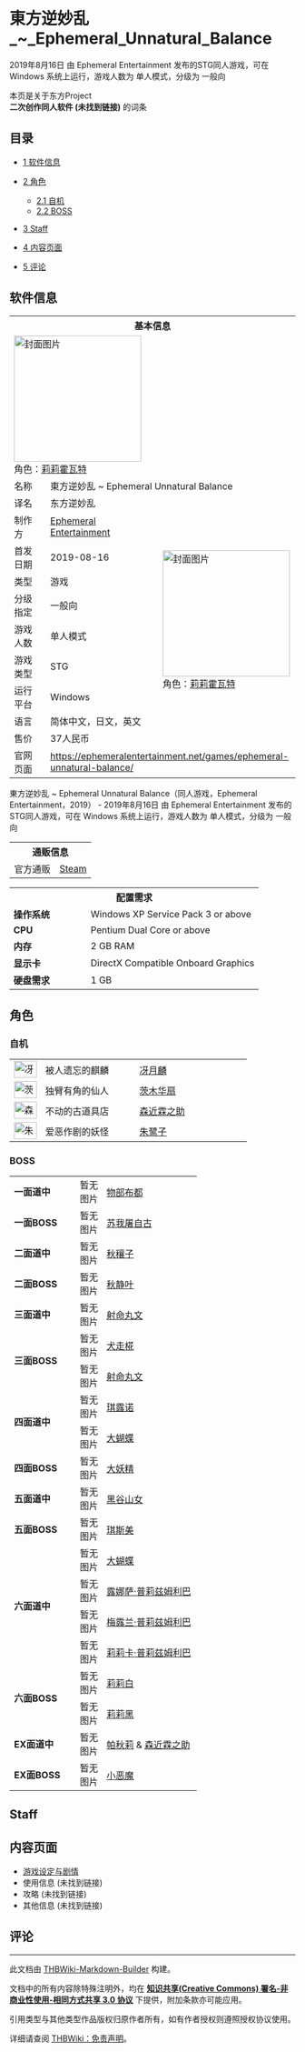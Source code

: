 # 東方逆妙乱_~_Ephemeral_Unnatural_Balance

<!-- source html: G:\repos\THBWiki-Markdown-Builder\THBWikiMarkdown\Temp\main\c\c6\ns0%3A%E6%9D%B1%E6%96%B9%E9%80%86%E5%A6%99%E4%B9%B1_%7E_Ephemeral_Unnatural_Balance.html -->

2019年8月16日 由 Ephemeral Entertainment  发布的STG同人游戏，可在 Windows 系统上运行，游戏人数为 单人模式，分级为 一般向

本页是关于东方Project  
 **二次创作同人软件 (未找到链接)** 的词条

## 目录

- [1 软件信息](#软件信息)
- [2 角色](#角色)

  - [2.1 自机](#自机)
  - [2.2 BOSS](#BOSS)



- [3 Staff](#Staff)
- [4 内容页面](#内容页面)
- [5 评论](#评论)





## 软件信息

<table><tbody><tr><th colspan="3">基本信息</th></tr><tr><td class="cover-artwork-mobile" colspan="2"><a href="./文件-東方逆妙乱_~_Ephemeral_Unnatural_Balance封面.jpg.md" class="image" title="封面图片"><img alt="封面图片" src="https://upload.thwiki.cc/thumb/1/10/%E6%9D%B1%E6%96%B9%E9%80%86%E5%A6%99%E4%B9%B1_~_Ephemeral_Unnatural_Balance%E5%B0%81%E9%9D%A2.jpg/224px-%E6%9D%B1%E6%96%B9%E9%80%86%E5%A6%99%E4%B9%B1_~_Ephemeral_Unnatural_Balance%E5%B0%81%E9%9D%A2.jpg" decoding="async" loading="lazy" width="224" height="222" srcset="https://upload.thwiki.cc/thumb/1/10/%E6%9D%B1%E6%96%B9%E9%80%86%E5%A6%99%E4%B9%B1_~_Ephemeral_Unnatural_Balance%E5%B0%81%E9%9D%A2.jpg/336px-%E6%9D%B1%E6%96%B9%E9%80%86%E5%A6%99%E4%B9%B1_~_Ephemeral_Unnatural_Balance%E5%B0%81%E9%9D%A2.jpg 1.5x, https://upload.thwiki.cc/thumb/1/10/%E6%9D%B1%E6%96%B9%E9%80%86%E5%A6%99%E4%B9%B1_~_Ephemeral_Unnatural_Balance%E5%B0%81%E9%9D%A2.jpg/448px-%E6%9D%B1%E6%96%B9%E9%80%86%E5%A6%99%E4%B9%B1_~_Ephemeral_Unnatural_Balance%E5%B0%81%E9%9D%A2.jpg 2x" data-file-width="650" data-file-height="643"></a><div class="cover-char">角色：<a href="./莉莉霍瓦特.md" title="莉莉霍瓦特">莉莉霍瓦特</a></div></td>
</tr><tr><td class="label">名称</td><td colspan="2"> 東方逆妙乱 ~ Ephemeral Unnatural Balance </td></tr><tr><td class="label">译名</td><td colspan="2"> 东方逆妙乱 </td></tr><tr><td class="label">制作方</td><td><a href="/index.php?title=Ephemeral_Entertainment&amp;action=edit&amp;redlink=1" class="new" title="Ephemeral Entertainment（页面不存在）">Ephemeral Entertainment</a></td><td class="cover-artwork" rowspan="8" style="min-width:224px;"><a href="./文件-東方逆妙乱_~_Ephemeral_Unnatural_Balance封面.jpg.md" class="image" title="封面图片"><img alt="封面图片" src="https://upload.thwiki.cc/thumb/1/10/%E6%9D%B1%E6%96%B9%E9%80%86%E5%A6%99%E4%B9%B1_~_Ephemeral_Unnatural_Balance%E5%B0%81%E9%9D%A2.jpg/224px-%E6%9D%B1%E6%96%B9%E9%80%86%E5%A6%99%E4%B9%B1_~_Ephemeral_Unnatural_Balance%E5%B0%81%E9%9D%A2.jpg" decoding="async" loading="lazy" width="224" height="222" srcset="https://upload.thwiki.cc/thumb/1/10/%E6%9D%B1%E6%96%B9%E9%80%86%E5%A6%99%E4%B9%B1_~_Ephemeral_Unnatural_Balance%E5%B0%81%E9%9D%A2.jpg/336px-%E6%9D%B1%E6%96%B9%E9%80%86%E5%A6%99%E4%B9%B1_~_Ephemeral_Unnatural_Balance%E5%B0%81%E9%9D%A2.jpg 1.5x, https://upload.thwiki.cc/thumb/1/10/%E6%9D%B1%E6%96%B9%E9%80%86%E5%A6%99%E4%B9%B1_~_Ephemeral_Unnatural_Balance%E5%B0%81%E9%9D%A2.jpg/448px-%E6%9D%B1%E6%96%B9%E9%80%86%E5%A6%99%E4%B9%B1_~_Ephemeral_Unnatural_Balance%E5%B0%81%E9%9D%A2.jpg 2x" data-file-width="650" data-file-height="643"></a><div class="cover-char">角色：<a href="./莉莉霍瓦特.md" title="莉莉霍瓦特">莉莉霍瓦特</a></div></td>
</tr><tr><td class="label">首发日期</td><td>2019-08-16</td></tr><tr><td class="label">类型</td><td>游戏</td></tr><tr><td class="label">分级指定</td><td>一般向</td></tr><tr><td class="label">游戏人数</td><td>单人模式</td></tr><tr><td class="label">游戏类型</td><td>STG</td></tr><tr><td class="label">运行平台</td><td>Windows</td></tr><tr><td class="label">语言</td><td>简体中文，日文，英文</td></tr><tr><td class="label">售价</td><td>37人民币</td></tr>
<tr><td class="label">官网页面</td><td colspan="2"><a rel="nofollow" class="external free" href="https://ephemeralentertainment.net/games/ephemeral-unnatural-balance/">https://ephemeralentertainment.net/games/ephemeral-unnatural-balance/</a></td></tr></tbody></table>

東方逆妙乱 ~ Ephemeral Unnatural Balance（同人游戏，Ephemeral Entertainment，2019） - 2019年8月16日 由 Ephemeral Entertainment  发布的STG同人游戏，可在 Windows 系统上运行，游戏人数为 单人模式，分级为 一般向
  
  

  


<table><tbody><tr><th colspan="3">通贩信息</th></tr><tr><td class="label">官方通贩</td><td colspan="2"><a rel="nofollow" class="external text" href="https://store.steampowered.com/app/834580">Steam</a></td></tr></tbody></table>


  
  

  


<table>
<tbody><tr><th colspan="2">配置需求</th></tr>
<tr><td style="width:120px;padding-left:7px;"><b>操作系统</b></td><td>Windows XP Service Pack 3 or above</td></tr><tr><td style="width:120px;padding-left:7px;"><b>CPU</b></td><td>Pentium Dual Core or above</td></tr><tr><td style="width:120px;padding-left:7px;"><b>内存</b></td><td>2 GB RAM</td></tr><tr><td style="width:120px;padding-left:7px;"><b>显示卡</b></td><td>DirectX Compatible Onboard Graphics</td></tr><tr><td style="width:120px;padding-left:7px;"><b>硬盘需求</b></td><td>1 GB</td></tr>
</tbody></table>



## 角色

### 自机

<table><tbody><tr><td style="min-width:40px;" rowspan=""><div class="center"><div class="floatnone"><a href="./文件-冴月麟（逆妙乱）.png.md" class="image" title="冴月麟"><img alt="冴月麟" src="https://upload.thwiki.cc/thumb/c/cb/%E5%86%B4%E6%9C%88%E9%BA%9F%EF%BC%88%E9%80%86%E5%A6%99%E4%B9%B1%EF%BC%89.png/40px-%E5%86%B4%E6%9C%88%E9%BA%9F%EF%BC%88%E9%80%86%E5%A6%99%E4%B9%B1%EF%BC%89.png" decoding="async" loading="lazy" width="40" height="30" srcset="https://upload.thwiki.cc/thumb/c/cb/%E5%86%B4%E6%9C%88%E9%BA%9F%EF%BC%88%E9%80%86%E5%A6%99%E4%B9%B1%EF%BC%89.png/60px-%E5%86%B4%E6%9C%88%E9%BA%9F%EF%BC%88%E9%80%86%E5%A6%99%E4%B9%B1%EF%BC%89.png 1.5x, https://upload.thwiki.cc/thumb/c/cb/%E5%86%B4%E6%9C%88%E9%BA%9F%EF%BC%88%E9%80%86%E5%A6%99%E4%B9%B1%EF%BC%89.png/80px-%E5%86%B4%E6%9C%88%E9%BA%9F%EF%BC%88%E9%80%86%E5%A6%99%E4%B9%B1%EF%BC%89.png 2x" data-file-width="1890" data-file-height="1417"></a></div></div></td> <td style="width:150px;padding:3px 9px 3px 7px;" rowspan="">被人遗忘的麒麟 </td><td style="width:180px;padding:3px 9px 3px 7px;"><a href="./冴月麟.md" title="冴月麟">冴月麟</a></td></tr>
<tr><td style="min-width:40px;" rowspan=""><div class="center"><div class="floatnone"><a href="./文件-茨木华扇.png.md" class="image" title="茨木华扇"><img alt="茨木华扇" src="https://upload.thwiki.cc/thumb/b/bc/%E8%8C%A8%E6%9C%A8%E5%8D%8E%E6%89%87.png/40px-%E8%8C%A8%E6%9C%A8%E5%8D%8E%E6%89%87.png" decoding="async" loading="lazy" width="40" height="30" srcset="https://upload.thwiki.cc/thumb/b/bc/%E8%8C%A8%E6%9C%A8%E5%8D%8E%E6%89%87.png/60px-%E8%8C%A8%E6%9C%A8%E5%8D%8E%E6%89%87.png 1.5x, https://upload.thwiki.cc/thumb/b/bc/%E8%8C%A8%E6%9C%A8%E5%8D%8E%E6%89%87.png/80px-%E8%8C%A8%E6%9C%A8%E5%8D%8E%E6%89%87.png 2x" data-file-width="1890" data-file-height="1417"></a></div></div></td> <td style="width:150px;padding:3px 9px 3px 7px;" rowspan="">独臂有角的仙人 </td><td style="width:180px;padding:3px 9px 3px 7px;"><a href="./茨木华扇.md" title="茨木华扇">茨木华扇</a></td></tr>
<tr><td style="min-width:40px;" rowspan=""><div class="center"><div class="floatnone"><a href="./文件-森近霖之助.png.md" class="image" title="森近霖之助"><img alt="森近霖之助" src="https://upload.thwiki.cc/thumb/b/bf/%E6%A3%AE%E8%BF%91%E9%9C%96%E4%B9%8B%E5%8A%A9.png/40px-%E6%A3%AE%E8%BF%91%E9%9C%96%E4%B9%8B%E5%8A%A9.png" decoding="async" loading="lazy" width="40" height="30" srcset="https://upload.thwiki.cc/thumb/b/bf/%E6%A3%AE%E8%BF%91%E9%9C%96%E4%B9%8B%E5%8A%A9.png/60px-%E6%A3%AE%E8%BF%91%E9%9C%96%E4%B9%8B%E5%8A%A9.png 1.5x, https://upload.thwiki.cc/thumb/b/bf/%E6%A3%AE%E8%BF%91%E9%9C%96%E4%B9%8B%E5%8A%A9.png/80px-%E6%A3%AE%E8%BF%91%E9%9C%96%E4%B9%8B%E5%8A%A9.png 2x" data-file-width="1890" data-file-height="1417"></a></div></div></td> <td style="width:150px;padding:3px 9px 3px 7px;" rowspan="">不动的古道具店 </td><td style="width:180px;padding:3px 9px 3px 7px;"><a href="./森近霖之助.md" title="森近霖之助">森近霖之助</a></td></tr>
<tr><td style="min-width:40px;" rowspan=""><div class="center"><div class="floatnone"><a href="./文件-朱鹭子（逆妙乱）.png.md" class="image" title="朱鹭子"><img alt="朱鹭子" src="https://upload.thwiki.cc/thumb/c/c2/%E6%9C%B1%E9%B9%AD%E5%AD%90%EF%BC%88%E9%80%86%E5%A6%99%E4%B9%B1%EF%BC%89.png/40px-%E6%9C%B1%E9%B9%AD%E5%AD%90%EF%BC%88%E9%80%86%E5%A6%99%E4%B9%B1%EF%BC%89.png" decoding="async" loading="lazy" width="40" height="30" srcset="https://upload.thwiki.cc/thumb/c/c2/%E6%9C%B1%E9%B9%AD%E5%AD%90%EF%BC%88%E9%80%86%E5%A6%99%E4%B9%B1%EF%BC%89.png/60px-%E6%9C%B1%E9%B9%AD%E5%AD%90%EF%BC%88%E9%80%86%E5%A6%99%E4%B9%B1%EF%BC%89.png 1.5x, https://upload.thwiki.cc/thumb/c/c2/%E6%9C%B1%E9%B9%AD%E5%AD%90%EF%BC%88%E9%80%86%E5%A6%99%E4%B9%B1%EF%BC%89.png/80px-%E6%9C%B1%E9%B9%AD%E5%AD%90%EF%BC%88%E9%80%86%E5%A6%99%E4%B9%B1%EF%BC%89.png 2x" data-file-width="1890" data-file-height="1417"></a></div></div></td> <td style="width:150px;padding:3px 9px 3px 7px;" rowspan="">爱恶作剧的妖怪 </td><td style="width:180px;padding:3px 9px 3px 7px;"><a href="./朱鹭子.md" class="mw-redirect" title="朱鹭子">朱鹭子</a></td></tr></tbody></table>



### BOSS

<table><tbody><tr><td rowspan="1" class="bg-color-info-10" style="min-width:100px"><b>一面道中</b></td><td align="center">暂无<br>图片</td>  <td style="width:150px;padding:3px 9px 3px 7px;" colspan="2" rowspan="1"> <a href="./物部布都.md" title="物部布都">物部布都</a> </td></tr><tr><td rowspan="1" class="bg-color-info-10" style="min-width:100px"><b>一面BOSS</b></td><td align="center">暂无<br>图片</td>  <td style="width:150px;padding:3px 9px 3px 7px;" colspan="2" rowspan="1"> <a href="./苏我屠自古.md" title="苏我屠自古">苏我屠自古</a> </td></tr>
<tr><td rowspan="1" class="bg-color-info-10" style="min-width:100px"><b>二面道中</b></td><td align="center">暂无<br>图片</td>  <td style="width:150px;padding:3px 9px 3px 7px;" colspan="2" rowspan="1"> <a href="./秋穰子.md" title="秋穰子">秋穰子</a> </td></tr><tr><td rowspan="1" class="bg-color-info-10" style="min-width:100px"><b>二面BOSS</b></td><td align="center">暂无<br>图片</td>  <td style="width:150px;padding:3px 9px 3px 7px;" colspan="2" rowspan="1"> <a href="./秋静叶.md" title="秋静叶">秋静叶</a> </td></tr>
<tr><td rowspan="1" class="bg-color-info-10" style="min-width:100px"><b>三面道中</b></td><td align="center">暂无<br>图片</td>  <td style="width:150px;padding:3px 9px 3px 7px;" colspan="2" rowspan="1"> <a href="./射命丸文.md" title="射命丸文">射命丸文</a> </td></tr><tr><td rowspan="2" class="bg-color-info-10" style="min-width:100px"><b>三面BOSS</b></td><td align="center">暂无<br>图片</td>  <td style="width:150px;padding:3px 9px 3px 7px;" colspan="2" rowspan="1"> <a href="./犬走椛.md" title="犬走椛">犬走椛</a> </td></tr><tr><td align="center">暂无<br>图片</td>  <td style="width:150px;padding:3px 9px 3px 7px;" colspan="2" rowspan="1"> <a href="./射命丸文.md" title="射命丸文">射命丸文</a> </td></tr>
<tr><td rowspan="2" class="bg-color-info-10" style="min-width:100px"><b>四面道中</b></td><td align="center">暂无<br>图片</td>  <td style="width:150px;padding:3px 9px 3px 7px;" colspan="2" rowspan="1"> <a href="./琪露诺.md" title="琪露诺">琪露诺</a> </td></tr><tr><td align="center">暂无<br>图片</td>  <td style="width:150px;padding:3px 9px 3px 7px;" colspan="2" rowspan="1"> <a href="/index.php?title=%E5%A4%A7%E8%9D%B4%E8%9D%B6&amp;action=edit&amp;redlink=1" class="new" title="大蝴蝶（页面不存在）">大蝴蝶</a> </td></tr><tr><td rowspan="1" class="bg-color-info-10" style="min-width:100px"><b>四面BOSS</b></td><td align="center">暂无<br>图片</td>  <td style="width:150px;padding:3px 9px 3px 7px;" colspan="2" rowspan="1"> <a href="./大妖精.md" title="大妖精">大妖精</a> </td></tr>
<tr><td rowspan="1" class="bg-color-info-10" style="min-width:100px"><b>五面道中</b></td><td align="center">暂无<br>图片</td>  <td style="width:150px;padding:3px 9px 3px 7px;" colspan="2" rowspan="1"> <a href="./黑谷山女.md" title="黑谷山女">黑谷山女</a> </td></tr><tr><td rowspan="1" class="bg-color-info-10" style="min-width:100px"><b>五面BOSS</b></td><td align="center">暂无<br>图片</td>  <td style="width:150px;padding:3px 9px 3px 7px;" colspan="2" rowspan="1"> <a href="./琪斯美.md" title="琪斯美">琪斯美</a> </td></tr>
<tr><td rowspan="4" class="bg-color-info-10" style="min-width:100px"><b>六面道中</b></td><td align="center">暂无<br>图片</td>  <td style="width:150px;padding:3px 9px 3px 7px;" colspan="2" rowspan="1"> <a href="/index.php?title=%E5%A4%A7%E8%9D%B4%E8%9D%B6&amp;action=edit&amp;redlink=1" class="new" title="大蝴蝶（页面不存在）">大蝴蝶</a> </td></tr><tr><td align="center">暂无<br>图片</td>  <td style="width:150px;padding:3px 9px 3px 7px;" colspan="2" rowspan="1"> <a href="./露娜萨·普莉兹姆利巴.md" title="露娜萨·普莉兹姆利巴">露娜萨·普莉兹姆利巴</a> </td></tr><tr><td align="center">暂无<br>图片</td>  <td style="width:150px;padding:3px 9px 3px 7px;" colspan="2" rowspan="1"> <a href="./梅露兰·普莉兹姆利巴.md" title="梅露兰·普莉兹姆利巴">梅露兰·普莉兹姆利巴</a> </td></tr><tr><td align="center">暂无<br>图片</td>  <td style="width:150px;padding:3px 9px 3px 7px;" colspan="2" rowspan="1"> <a href="./莉莉卡·普莉兹姆利巴.md" title="莉莉卡·普莉兹姆利巴">莉莉卡·普莉兹姆利巴</a> </td></tr><tr><td rowspan="2" class="bg-color-info-10" style="min-width:100px"><b>六面BOSS</b></td><td align="center">暂无<br>图片</td>  <td style="width:150px;padding:3px 9px 3px 7px;" colspan="2" rowspan="1"> <a href="./莉莉白.md" class="mw-redirect" title="莉莉白">莉莉白</a> </td></tr><tr><td align="center">暂无<br>图片</td>  <td style="width:150px;padding:3px 9px 3px 7px;" colspan="2" rowspan="1"> <a href="./莉莉黑.md#莉莉霍瓦特（黑）" class="mw-redirect" title="莉莉黑">莉莉黑</a> </td></tr>
<tr><td rowspan="1" class="bg-color-info-10" style="min-width:100px"><b>EX面道中</b></td><td align="center">暂无<br>图片</td>  <td style="width:150px;padding:3px 9px 3px 7px;" colspan="2" rowspan="1"> <a href="./帕秋莉.md" class="mw-redirect" title="帕秋莉">帕秋莉</a> &amp; <a href="./森近霖之助.md" title="森近霖之助">森近霖之助</a></td></tr><tr><td rowspan="1" class="bg-color-info-10" style="min-width:100px"><b>EX面BOSS</b></td><td align="center">暂无<br>图片</td>  <td style="width:150px;padding:3px 9px 3px 7px;" colspan="2" rowspan="1"> <a href="./小恶魔.md" title="小恶魔">小恶魔</a> </td></tr></tbody></table>



## Staff

## 内容页面
- [游戏设定与剧情](./東方逆妙乱_~_Ephemeral_Unnatural_Balance-设定与剧情.md)
- 使用信息 (未找到链接)
- 攻略 (未找到链接)
- 其他信息 (未找到链接)


## 评论




---

此文档由 [THBWiki-Markdown-Builder](https://github.com/Delsin-Yu/THBWiki-Markdown-Builder) 构建。

文档中的所有内容除特殊注明外，均在 [**知识共享(Creative Commons) 署名-非商业性使用-相同方式共享 3.0 协议**](https://creativecommons.org/licenses/by-sa/3.0/deed.zh-hans) 下提供，附加条款亦可能应用。

引用类型与其他类型作品版权归原作者所有，如有作者授权则遵照授权协议使用。

详细请查阅 [THBWiki：免责声明](https://thbwiki.cc/THBWiki:%E5%85%8D%E8%B4%A3%E5%A3%B0%E6%98%8E)。

